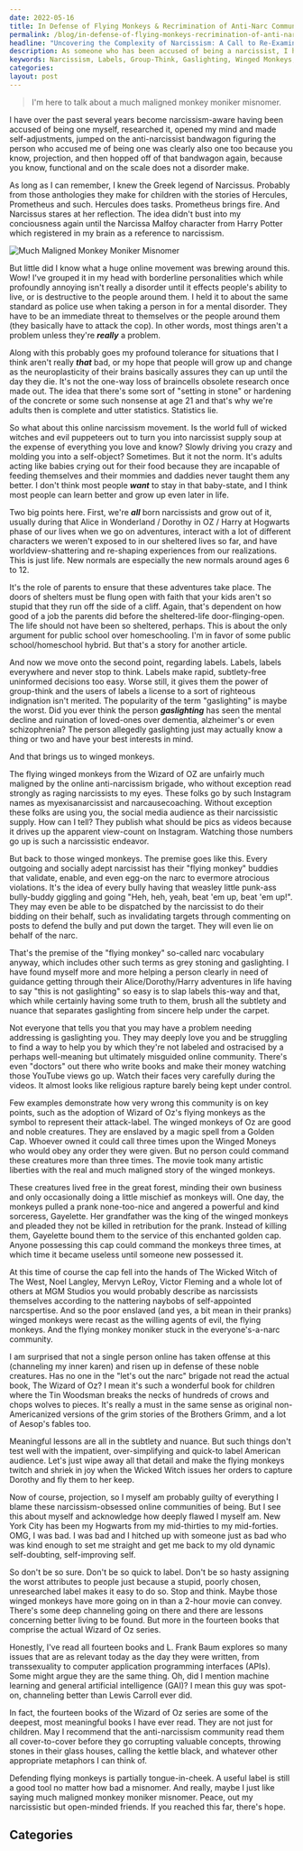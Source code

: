 ```yaml
---
date: 2022-05-16
title: In Defense of Flying Monkeys & Recrimination of Anti-Narc Community
permalink: /blog/in-defense-of-flying-monkeys-recrimination-of-anti-narc-community/
headline: "Uncovering the Complexity of Narcissism: A Call to Re-Examine Labels and Group-Think"
description: As someone who has been accused of being a narcissist, I have opened my mind to the subject and come to the conclusion that most people are not a problem unless they are really a problem. I advocate for a hybrid school system so children have the opportunity to learn without labels and group-think. Furthermore, I believe terms like 'gaslighting' and 'winged monkeys' are often misused and do not fully capture the complexity of the situation. My suggestion to the anti-narciss
keywords: Narcissism, Labels, Group-Think, Gaslighting, Winged Monkeys, Wizard of Oz, Public School, Homeschool, Hybrid System, Anti-Narcissism, Manipulation, Control, Prank, Sorceress, Wicked Witch of the West, Series, Relevant Issues
categories: 
layout: post
---
```


> I'm here to talk about a much maligned monkey moniker misnomer.

I have over the past several years become narcissism-aware having been accused
of being one myself, researched it, opened my mind and made self-adjustments,
jumped on the anti-narcissist bandwagon figuring the person who accused me of
being one was clearly also one too because you know, projection, and then
hopped off of that bandwagon again, because you know, functional and on the
scale does not a disorder make.

As long as I can remember, I knew the Greek legend of Narcissus. Probably from
those anthologies they make for children with the stories of Hercules,
Prometheus and such. Hercules does tasks. Prometheus brings fire. And Narcissus
stares at her reflection. The idea didn't bust into my conciousness again until
the Narcissa Malfoy character from Harry Potter which registered in my brain as
a reference to narcissism.

![Much Maligned Monkey Moniker Misnomer](/assets/images/much-maligned-monkey-moniker-misnomer.jpg)

But little did I know what a huge online movement was brewing around this. Wow!
I've grouped it in my head with borderline personalities which while profoundly
annoying isn't really a disorder until it effects people's ability to live, or
is destructive to the people around them. I held it to about the same standard
as police use when taking a person in for a mental disorder. They have to be an
immediate threat to themselves or the people around them (they basically have
to attack the cop). In other words, most things aren't a problem unless they're
***really*** a problem.

Along with this probably goes my profound tolerance for situations that I think
aren't really ***that*** bad, or my hope that people will grow up and change as
the neuroplasticity of their brains basically assures they can up until the day
they die. It's not the one-way loss of braincells obsolete research once made
out. The idea that there's some sort of "setting in stone" or hardening of the
concrete or some such nonsense at age 21 and that's why we're adults then is
complete and utter statistics. Statistics lie.

So what about this online narcissism movement. Is the world full of wicked
witches and evil puppeteers out to turn you into narcissist supply soup at the
expense of everything you love and know? Slowly driving you crazy and molding
you into a self-object? Sometimes. But it not the norm. It's adults acting like
babies crying out for their food because they are incapable of feeding
themselves and their mommies and daddies never taught them any better. I don't
think most people ***want*** to stay in that baby-state, and I think most
people can learn better and grow up even later in life.

Two big points here. First, we're ***all*** born narcissists and grow out of
it, usually during that Alice in Wonderland / Dorothy in OZ / Harry at Hogwarts
phase of our lives when we go on adventures, interact with a lot of different
characters we weren't exposed to in our sheltered lives so far, and have
worldview-shattering and re-shaping experiences from our realizations. This is
just life. New normals are especially the new normals around ages 6 to 12.

It's the role of parents to ensure that these adventures take place. The doors
of shelters must be flung open with faith that your kids aren't so stupid that
they run off the side of a cliff. Again, that's dependent on how good of a job
the parents did before the sheltered-life door-flinging-open. The life should
not have been so sheltered, perhaps. This is about the only argument for public
school over homeschooling. I'm in favor of some public school/homeschool
hybrid. But that's a story for another article.

And now we move onto the second point, regarding labels. Labels, labels
everywhere and never stop to think. Labels make rapid, subtlety-free uninformed
decisions too easy. Worse still, it gives them the power of group-think and the
users of labels a license to a sort of righteous indignation isn't merited. The
popularity of the term "gaslighting" is maybe the worst. Did you ever think the
person ***gaslighting*** has seen the mental decline and ruination of
loved-ones over dementia, alzheimer's or even schizophrenia? The person
allegedly gaslighting just may actually know a thing or two and have your best
interests in mind.

And that brings us to winged monkeys.

The flying winged monkeys from the Wizard of OZ are unfairly much maligned by
the online anti-narcissism brigade, who without exception read strongly as
raging narcissists to my eyes. These folks go by such Instagram names as
myexisanarcissist and narcausecoaching. Without exception these folks are using
you, the social media audience as their narcissistic supply. How can I tell?
They publish what should be pics as videos because it drives up the apparent
view-count on Instagram. Watching those numbers go up is such a narcissistic
endeavor.

But back to those winged monkeys. The premise goes like this. Every outgoing
and socially adept narcissist has their "flying monkey" buddies that validate,
enable, and even egg-on the narc to evermore atrocious violations. It's the
idea of every bully having that weasley little punk-ass bully-buddy giggling
and going "Heh, heh, yeah, beat 'em up, beat 'em up!". They may even be able to
be dispatched by the narcissist to do their bidding on their behalf, such as
invalidating targets through commenting on posts to defend the bully and put
down the target. They will even lie on behalf of the narc.

That's the premise of the "flying monkey" so-called narc vocabulary anyway,
which includes other such terms as grey stoning and gaslighting. I have found
myself more and more helping a person clearly in need of guidance getting
through their Alice/Dorothy/Harry adventures in life having to say "this is not
gaslighting" so easy is to slap labels this-way and that, which while certainly
having some truth to them, brush all the subtlety and nuance that separates
gaslighting from sincere help under the carpet.

Not everyone that tells you that you may have a problem needing addressing is
gaslighting you. They may deeply love you and be struggling to find a way to
help you by which they're not labeled and ostracised by a perhaps well-meaning
but ultimately misguided online community. There's even "doctors" out there who
write books and make their money watching those YouTube views go up. Watch
their faces very carefully during the videos. It almost looks like religious
rapture barely being kept under control.

Few examples demonstrate how very wrong this community is on key points, such
as the adoption of Wizard of Oz's flying monkeys as the symbol to represent
their attack-label. The winged monkeys of Oz are good and noble creatures. They
are enslaved by a magic spell from a Golden Cap. Whoever owned it could call
three times upon the Winged Moneys who would obey any order they were given.
But no person could command these creatures more than three times. The movie
took many artistic liberties with the real and much maligned story of the
winged monkeys.

These creatures lived free in the great forest, minding their own business and
only occasionally doing a little mischief as monkeys will. One day, the monkeys
pulled a prank none-too-nice and angered a powerful and kind sorceress,
Gayelette. Her grandfather was the king of the winged monkeys and pleaded they
not be killed in retribution for the prank. Instead of killing them, Gayelette
bound them to the service of this enchanted golden cap. Anyone possessing this
cap could command the monkeys three times, at which time it became useless
until someone new possessed it.

At this time of course the cap fell into the hands of The Wicked Witch of The
West, Noel Langley, Mervyn LeRoy, Victor Fleming and a whole lot of others at
MGM Studios you would probably describe as narcissists themselves according to
the nattering naybobs of self-appointed narcspertise. And so the poor enslaved
(and yes, a bit mean in their pranks) winged monkeys were recast as the willing
agents of evil, the flying monkeys. And the flying monkey moniker stuck in the
everyone's-a-narc community.

I am surprised that not a single person online has taken offense at this
(channeling my inner karen) and risen up in defense of these noble creatures.
Has no one in the "let's out the narc" brigade not read the actual book, The
Wizard of Oz? I mean it's such a wonderful book for children where the Tin
Woodsman breaks the necks of hundreds of crows and chops wolves to pieces. It's
really a must in the same sense as original non-Americanized versions of the
grim stories of the Brothers Grimm, and a lot of Aesop's fables too.

Meaningful lessons are all in the subtlety and nuance. But such things don't
test well with the impatient, over-simplifying and quick-to label American
audience. Let's just wipe away all that detail and make the flying monkeys
twitch and shriek in joy when the Wicked Witch issues her orders to capture
Dorothy and fly them to her keep.

Now of course, projection, so I myself am probably guilty of everything I blame
these narcissism-obsessed online communities of being. But I see this about
myself and acknowledge how deeply flawed I myself am. New York City has been my
Hogwarts from my mid-thirties to my mid-forties. OMG, I was bad. I was bad and
I hitched up with someone just as bad who was kind enough to set me straight
and get me back to my old dynamic self-doubting, self-improving self.

So don't be so sure. Don't be so quick to label. Don't be so hasty assigning
the worst attributes to people just because a stupid, poorly chosen,
unresearched label makes it easy to do so. Stop and think. Maybe those winged
monkeys have more going on in than a 2-hour movie can convey. There's some deep
channeling going on there and there are lessons concerning better living to be
found. But more in the fourteen books that comprise the actual Wizard of Oz
series.

Honestly, I've read all fourteen books and L. Frank Baum explores so many
issues that are as relevant today as the day they were written, from
transsexuality to computer application programming interfaces (APIs). Some
might argue they are the same thing. Oh, did I mention machine learning and
general artificial intelligence (GAI)? I mean this guy was spot-on, channeling
better than Lewis Carroll ever did.

In fact, the fourteen books of the Wizard of Oz series are some of the deepest,
most meaningful books I have ever read. They are not just for children. May I
recommend that the anti-narcissism community read them all cover-to-cover
before they go corrupting valuable concepts, throwing stones in their glass
houses, calling the kettle black, and whatever other appropriate metaphors I
can think of.

Defending flying monkeys is partially tongue-in-cheek. A useful label is still
a good tool no matter how bad a misnomer. And really, maybe I just like saying
much maligned monkey moniker misnomer. Peace, out my narcissistic but
open-minded friends. If you reached this far, there's hope.

## Categories

<ul></ul>